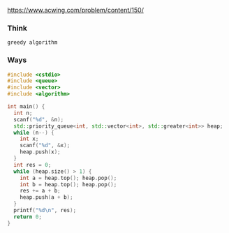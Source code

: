 https://www.acwing.com/problem/content/150/

### Think
```
greedy algorithm
```

### Ways
```C++
#include <cstdio>
#include <queue>
#include <vector>
#include <algorithm>

int main() {
  int n;
  scanf("%d", &n);
  std::priority_queue<int, std::vector<int>, std::greater<int>> heap;
  while (n--) {
    int x;
    scanf("%d", &x);
    heap.push(x);
  }
  int res = 0;
  while (heap.size() > 1) {
    int a = heap.top(); heap.pop();
    int b = heap.top(); heap.pop();
    res += a + b;
    heap.push(a + b);
  }
  printf("%d\n", res);
  return 0;
}
```
